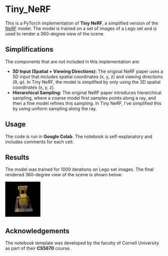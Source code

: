 # Tiny_NeRF

This is a PyTorch implementation of **Tiny NeRF**, a simplified version of the [NeRF](https://arxiv.org/abs/2003.08934) model. The model is trained on a set of images of a Lego set and is used to render a 360-degree view of the scene.

## Simplifications

The components that are not included in this implementation are:

* **5D Input (Spatial + Viewing Directions):** The original NeRF paper uses a 5D input that includes spatial coordinates (x, y, z) and viewing directions (θ, φ). In Tiny NeRF, the model is simplified by only using the 3D spatial coordinates (x, y, z).
* **Hierarchical Sampling:** The original NeRF paper introduces hierarchical sampling, where a coarse model first samples points along a ray, and then a fine model refines this sampling. In Tiny NeRF, I've simplified this by using uniform sampling along the ray.

## Usage

The code is run in **Google Colab**. The notebook is self-explanatory and includes comments for each cell.

## Results

The model was trained for 1000 iterations on Lego set images. The final rendered 360-degree view of the scene is shown below:

![image](lego_spiral.gif)

## Acknowledgements

The notebook template was developed by the faculty of Cornell University as part of their **CS5670** course.
